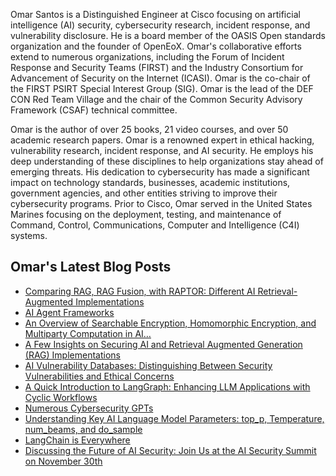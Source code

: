 Omar Santos is a Distinguished Engineer at Cisco focusing on artificial intelligence (AI) security, cybersecurity research, incident response, and vulnerability disclosure. He is a board member of the OASIS Open standards organization and the founder of OpenEoX. Omar's collaborative efforts extend to numerous organizations, including the Forum of Incident Response and Security Teams (FIRST) and the Industry Consortium for Advancement of Security on the Internet (ICASI). Omar is the co-chair of the FIRST PSIRT Special Interest Group (SIG). Omar is the lead of the DEF CON Red Team Village and the chair of the Common Security Advisory Framework (CSAF) technical committee.

Omar is the author of over 25 books, 21 video courses, and over 50 academic research papers. Omar is a renowned expert in ethical hacking, vulnerability research, incident response, and AI security. He employs his deep understanding of these disciplines to help organizations stay ahead of emerging threats. His dedication to cybersecurity has made a significant impact on technology standards, businesses, academic institutions, government agencies, and other entities striving to improve their cybersecurity programs. Prior to Cisco, Omar served in the United States Marines focusing on the deployment, testing, and maintenance of Command, Control, Communications, Computer and Intelligence (C4I) systems.


## Omar's Latest Blog Posts
<!-- BLOG-POST-LIST:START -->
- [Comparing RAG, RAG Fusion, with RAPTOR: Different AI Retrieval-Augmented Implementations](https://santosomar.medium.com/comparing-rag-rag-fusion-with-raptor-different-ai-retrieval-augmented-implementations-1aa76fce6a5c?source=rss-fc39e28d7e52------2)
- [AI Agent Frameworks](https://santosomar.medium.com/ai-agent-frameworks-05ed7a0ab97d?source=rss-fc39e28d7e52------2)
- [An Overview of Searchable Encryption, Homomorphic Encryption, and Multiparty Computation in AI…](https://santosomar.medium.com/an-overview-of-searchable-encryption-homomorphic-encryption-and-multiparty-computation-in-ai-8cb593e4a441?source=rss-fc39e28d7e52------2)
- [A Few Insights on Securing AI and Retrieval Augmented Generation &lpar;RAG&rpar; Implementations](https://santosomar.medium.com/a-few-insights-on-securing-ai-and-retrieval-augmented-generation-rag-implementations-736b75b8bb3c?source=rss-fc39e28d7e52------2)
- [AI Vulnerability Databases: Distinguishing Between Security Vulnerabilities and Ethical Concerns](https://santosomar.medium.com/ai-vulnerability-databases-distinguishing-between-security-vulnerabilities-and-ethical-concerns-7c190a3d9af2?source=rss-fc39e28d7e52------2)
- [A Quick Introduction to LangGraph: Enhancing LLM Applications with Cyclic Workflows](https://santosomar.medium.com/a-quick-introduction-to-langgraph-enhancing-llm-applications-with-cyclic-workflows-145f61f38747?source=rss-fc39e28d7e52------2)
- [Numerous Cybersecurity GPTs](https://santosomar.medium.com/numerous-cybersecurity-gpts-c8e89d454444?source=rss-fc39e28d7e52------2)
- [Understanding Key AI Language Model Parameters: top_p, Temperature, num_beams, and do_sample](https://santosomar.medium.com/understanding-key-ai-language-model-parameters-top-p-temperature-num-beams-and-do-sample-9874bf3c89ae?source=rss-fc39e28d7e52------2)
- [LangChain is Everywhere](https://santosomar.medium.com/langchain-is-everywhere-5415613390f1?source=rss-fc39e28d7e52------2)
- [Discussing the Future of AI Security: Join Us at the AI Security Summit on November 30th](https://santosomar.medium.com/discussing-the-future-of-ai-security-join-us-at-the-ai-security-summit-on-november-30th-8513d902697d?source=rss-fc39e28d7e52------2)
<!-- BLOG-POST-LIST:END -->



